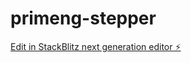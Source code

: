 # primeng-stepper

[Edit in StackBlitz next generation editor ⚡️](https://stackblitz.com/~/github.com/jaroslavek/primeng-stepper)